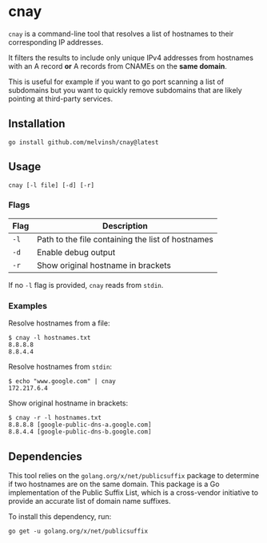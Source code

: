 # cnay

`cnay` is a command-line tool that resolves a list of hostnames to their corresponding IP addresses.

It filters the results to include only unique IPv4 addresses from hostnames with an A record **or** A records from CNAMEs on the **same domain**.

This is useful for example if you want to go port scanning a list of subdomains but you want to quickly remove subdomains that are likely pointing at third-party services.

## Installation

```
go install github.com/melvinsh/cnay@latest
```

## Usage

```
cnay [-l file] [-d] [-r]
```

### Flags

| Flag | Description |
|------|-------------|
| `-l` | Path to the file containing the list of hostnames |
| `-d` | Enable debug output |
| `-r` | Show original hostname in brackets |

If no `-l` flag is provided, `cnay` reads from `stdin`.

### Examples

Resolve hostnames from a file:

```
$ cnay -l hostnames.txt
8.8.8.8
8.8.4.4
```

Resolve hostnames from `stdin`:

```
$ echo "www.google.com" | cnay
172.217.6.4
```

Show original hostname in brackets:

```
$ cnay -r -l hostnames.txt
8.8.8.8 [google-public-dns-a.google.com]
8.8.4.4 [google-public-dns-b.google.com]
```

## Dependencies

This tool relies on the `golang.org/x/net/publicsuffix` package to determine if two hostnames are on the same domain. This package is a Go implementation of the Public Suffix List, which is a cross-vendor initiative to provide an accurate list of domain name suffixes.

To install this dependency, run:

```
go get -u golang.org/x/net/publicsuffix
```

